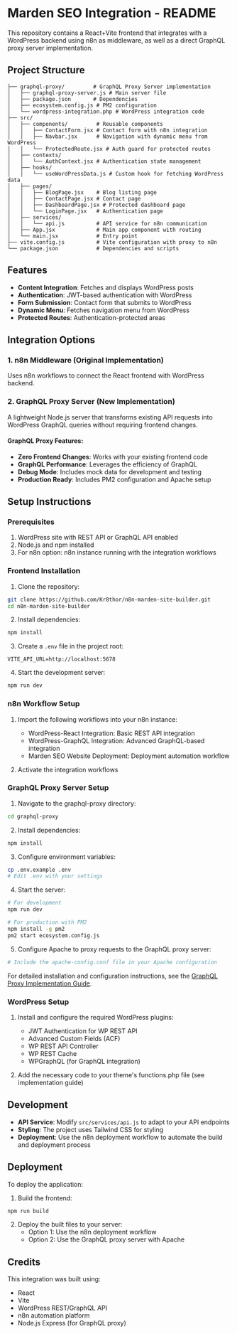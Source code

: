 # Marden SEO Integration - README

This repository contains a React+Vite frontend that integrates with a WordPress backend using n8n as middleware, as well as a direct GraphQL proxy server implementation.

## Project Structure

```
├── graphql-proxy/         # GraphQL Proxy Server implementation
│   ├── graphql-proxy-server.js # Main server file
│   ├── package.json       # Dependencies
│   ├── ecosystem.config.js # PM2 configuration
│   └── wordpress-integration.php # WordPress integration code
├── src/
│   ├── components/         # Reusable components
│   │   ├── ContactForm.jsx # Contact form with n8n integration
│   │   ├── Navbar.jsx      # Navigation with dynamic menu from WordPress
│   │   └── ProtectedRoute.jsx # Auth guard for protected routes
│   ├── contexts/
│   │   └── AuthContext.jsx # Authentication state management
│   ├── hooks/
│   │   └── useWordPressData.js # Custom hook for fetching WordPress data
│   ├── pages/
│   │   ├── BlogPage.jsx    # Blog listing page
│   │   ├── ContactPage.jsx # Contact page
│   │   ├── DashboardPage.jsx # Protected dashboard page
│   │   └── LoginPage.jsx   # Authentication page
│   ├── services/
│   │   └── api.js          # API service for n8n communication
│   ├── App.jsx             # Main app component with routing
│   └── main.jsx            # Entry point
├── vite.config.js          # Vite configuration with proxy to n8n
└── package.json            # Dependencies and scripts
```

## Features

- **Content Integration**: Fetches and displays WordPress posts
- **Authentication**: JWT-based authentication with WordPress
- **Form Submission**: Contact form that submits to WordPress
- **Dynamic Menu**: Fetches navigation menu from WordPress
- **Protected Routes**: Authentication-protected areas

## Integration Options

### 1. n8n Middleware (Original Implementation)

Uses n8n workflows to connect the React frontend with WordPress backend.

### 2. GraphQL Proxy Server (New Implementation)

A lightweight Node.js server that transforms existing API requests into WordPress GraphQL queries without requiring frontend changes.

#### GraphQL Proxy Features:
- **Zero Frontend Changes**: Works with your existing frontend code
- **GraphQL Performance**: Leverages the efficiency of GraphQL
- **Debug Mode**: Includes mock data for development and testing
- **Production Ready**: Includes PM2 configuration and Apache setup

## Setup Instructions

### Prerequisites

1. WordPress site with REST API or GraphQL API enabled
2. Node.js and npm installed
3. For n8n option: n8n instance running with the integration workflows

### Frontend Installation

1. Clone the repository:
```bash
git clone https://github.com/Kr8thor/n8n-marden-site-builder.git
cd n8n-marden-site-builder
```

2. Install dependencies:
```bash
npm install
```

3. Create a `.env` file in the project root:
```
VITE_API_URL=http://localhost:5678
```

4. Start the development server:
```bash
npm run dev
```

### n8n Workflow Setup

1. Import the following workflows into your n8n instance:
   - WordPress-React Integration: Basic REST API integration
   - WordPress-GraphQL Integration: Advanced GraphQL-based integration
   - Marden SEO Website Deployment: Deployment automation workflow

2. Activate the integration workflows

### GraphQL Proxy Server Setup

1. Navigate to the graphql-proxy directory:
```bash
cd graphql-proxy
```

2. Install dependencies:
```bash
npm install
```

3. Configure environment variables:
```bash
cp .env.example .env
# Edit .env with your settings
```

4. Start the server:
```bash
# For development
npm run dev

# For production with PM2
npm install -g pm2
pm2 start ecosystem.config.js
```

5. Configure Apache to proxy requests to the GraphQL proxy server:
```apache
# Include the apache-config.conf file in your Apache configuration
```

For detailed installation and configuration instructions, see the [GraphQL Proxy Implementation Guide](graphql-proxy/IMPLEMENTATION_GUIDE.md).

### WordPress Setup

1. Install and configure the required WordPress plugins:
   - JWT Authentication for WP REST API
   - Advanced Custom Fields (ACF)
   - WP REST API Controller
   - WP REST Cache
   - WPGraphQL (for GraphQL integration)

2. Add the necessary code to your theme's functions.php file (see implementation guide)

## Development

- **API Service**: Modify `src/services/api.js` to adapt to your API endpoints
- **Styling**: The project uses Tailwind CSS for styling
- **Deployment**: Use the n8n deployment workflow to automate the build and deployment process

## Deployment

To deploy the application:

1. Build the frontend:
```bash
npm run build
```

2. Deploy the built files to your server:
   - Option 1: Use the n8n deployment workflow
   - Option 2: Use the GraphQL proxy server with Apache

## Credits

This integration was built using:

- React
- Vite
- WordPress REST/GraphQL API
- n8n automation platform
- Node.js Express (for GraphQL proxy)
